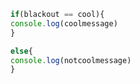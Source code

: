 ```javascript
if(blackout == cool){
console.log(coolmessage)
}

else{
console.log(notcoolmessage)
}
```
